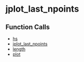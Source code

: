 # jplot_last_npoints

## Function Calls
- [hs](CSD/kCSD/ica/kCsd1D_ICA/STICA_UTIL/hs.md)
- [jplot_last_npoints](CSD/kCSD/ica/kCsd1D_ICA/STICA_UTIL/jplot_last_npoints.md)
- [length](CSD/kCSD/ica/kCsd1D_ICA/STICA_UTIL/length.md)
- [plot](CSD/kCSD/ica/kCsd1D_ICA/STICA_UTIL/plot.md)
